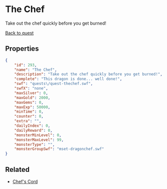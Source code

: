 # The Chef

Take out the chef quickly before you get burned!

[Back to quest](../quests.md)

## Properties

```json
{
    "id": 293,
    "name": "The Chef",
    "description": "Take out the chef quickly before you get burned!",
    "complete": "This dragon is done... well done!",
    "swf": "quests\/quest-thechef.swf",
    "swfX": "none",
    "maxSilver": 0,
    "maxGold": 2000,
    "maxGems": 0,
    "maxExp": 50000,
    "minTime": 0,
    "counter": 0,
    "extra": "",
    "dailyIndex": 0,
    "dailyReward": 0,
    "monsterMinLevel": 0,
    "monsterMaxLevel": 99,
    "monsterType": "",
    "monsterGroupSwf": "mset-dragonchef.swf"
}
```

## Related

- [Chef's Cord](../items/1964-chef-s-cord.md)

